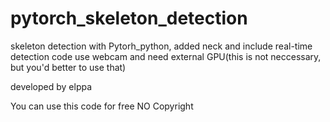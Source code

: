 # pytorch_skeleton_detection
skeleton detection with Pytorh_python, added neck and include real-time detection code
use webcam and need external GPU(this is not neccessary, but you'd better to use that)



developed by elppa


You can use this code for free 
NO Copyright
